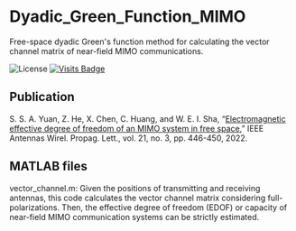 # Dyadic_Green_Function_MIMO
Free-space dyadic Green's function method for calculating the vector channel matrix of near-field MIMO communications.

![License](https://img.shields.io/badge/license-GPL3.0-orange)
[![Visits Badge](https://badges.strrl.dev/visits/Shuai-Yuan-1997/Dyadic_Green_Function_MIMO)](https://github.com/Shuai-Yuan-1997/Dyadic_Green_Function_MIMO)
## Publication
S. S. A. Yuan, Z. He, X. Chen, C. Huang, and W. E. I. Sha, “[Electromagnetic effective degree of freedom of an MIMO system in free space](https://ieeexplore.ieee.org/document/9650519),” IEEE Antennas Wirel. Propag. Lett., vol. 21, no. 3, pp. 446-450, 2022.

## MATLAB files
vector_channel.m: Given the positions of transmitting and receiving antennas, this code calculates the vector channel matrix considering full-polarizations. Then, the effective degree of freedom (EDOF) or capacity of near-field MIMO communication systems can be strictly estimated.
